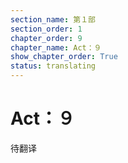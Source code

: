 ```yaml
---
section_name: 第１部
section_order: 1
chapter_order: 9
chapter_name: Act：９
show_chapter_order: True
status: translating
---
```


# Act：９
待翻译
